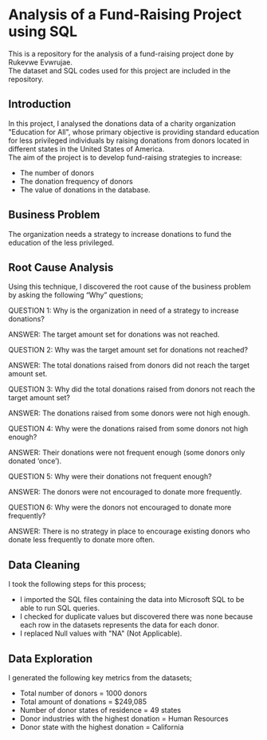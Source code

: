 # Analysis of a Fund-Raising Project using SQL
This is a repository for the analysis of a fund-raising project done by Rukevwe Evwrujae. <br />
The dataset and SQL codes used for this project are included in the repository. <br />

## Introduction
In this project, I analysed the donations data of a charity organization "Education for All", whose primary objective is providing standard education for less privileged individuals by raising donations from donors located in different states in the United States of America.  <br />
The aim of the project is to develop fund-raising strategies to increase:
* The number of donors  <br />
* The donation frequency of donors  <br />
* The value of donations in the database.

## Business Problem
The organization needs a strategy to increase donations to fund the education of the less privileged. <br />

## Root Cause Analysis
Using this technique, I discovered the root cause of the business problem by asking the following “Why” questions; <br />

QUESTION 1: Why is the organization in need of a strategy to increase donations?

ANSWER: The target amount set for donations was not reached.
 

QUESTION 2: Why was the target amount set for donations not reached?

ANSWER: The total donations raised from donors did not reach the target amount set.
 

QUESTION 3: Why did the total donations raised from donors not reach the target amount set?

ANSWER: The donations raised from some donors were not high enough.
 

QUESTION 4: Why were the donations raised from some donors not high enough?

ANSWER: Their donations were not frequent enough (some donors only donated ‘once’).


QUESTION 5: Why were their donations not frequent enough?

ANSWER: The donors were not encouraged to donate more frequently.
 
 
QUESTION 6: Why were the donors not encouraged to donate more frequently?

ANSWER: There is no strategy in place to encourage existing donors who donate less frequently to donate more often.


## Data Cleaning
I took the following steps for this process;
* I imported the SQL files containing the data into Microsoft SQL to be able to run SQL queries.
* I checked for duplicate values but discovered there was none because each row in the datasets represents the data for each donor.
* I replaced Null values with "NA" (Not Applicable).

## Data Exploration
I generated the following key metrics from the datasets;
* Total number of donors = 1000 donors
*	Total amount of donations = $249,085
*	Number of donor states of residence = 49 states
*	Donor industries with the highest donation = Human Resources
*	Donor state with the highest donation = California


